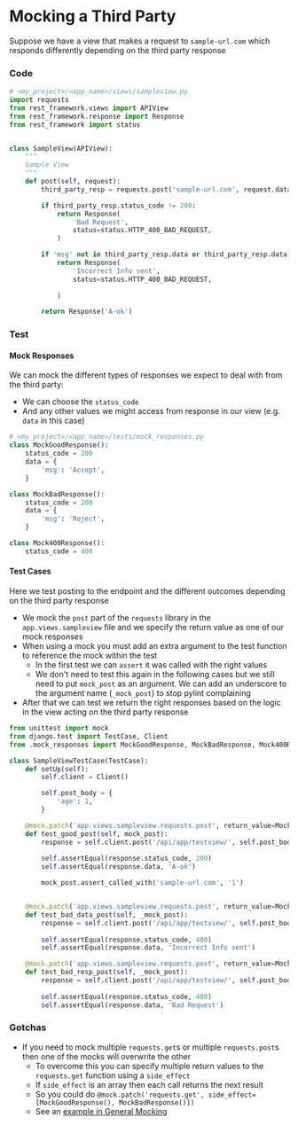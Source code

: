 # Mocking a Third Party

Suppose we have a view that makes a request to `sample-url.com` which responds differently depending on the third party response

### Code


```python
# <my_project>/<app_name>/views/sampleview.py
import requests
from rest_framework.views import APIView
from rest_framework.response import Response
from rest_framework import status


class SampleView(APIView):
    """
    Sample View
    """
    def post(self, request):
        third_party_resp = requests.post('sample-url.com', request.data['age'])

        if third_party_resp.status_code != 200:
            return Response(
                'Bad Request',
                status=status.HTTP_400_BAD_REQUEST,
            )

        if 'msg' not in third_party_resp.data or third_party_resp.data['msg'] != 'Accept':
            return Response(
                'Incorrect Info sent',
                status=status.HTTP_400_BAD_REQUEST,
                
            )

        return Response('A-ok')
```

### Test

#### Mock Responses

We can mock the different types of responses we expect to deal with from the third party:
  - We can choose the `status_code`
  - And any other values we might access from response in our view (e.g. `data` in this case)

```python
# <my_project>/<app_name>/tests/mock_responses.py
class MockGoodResponse():
    status_code = 200
    data = {
        'msg': 'Accept',
    }

class MockBadResponse():
    status_code = 200
    data = {
        'msg': 'Reject',
    }

class Mock400Response():
    status_code = 400
```

#### Test Cases

Here we test posting to the endpoint and the different outcomes depending on the third party response

  - We mock the `post` part of the `requests` library in the `app.views.sampleview` file and we specify the return value as one of our mock responses
  - When using a mock you must add an extra argument to the test function to reference the mock within the test
    - In the first test we can `assert` it was called with the right values
    - We don't need to test this again in the following cases but we still need to put `mock_post` as an argument. We can add an underscore to the argument name (`_mock_post`) to stop pylint complaining
  - After that we can test we return the right responses based on the logic in the view acting on the third party response

```python
from unittest import mock
from django.test import TestCase, Client
from .mock_responses import MockGoodResponse, MockBadResponse, Mock400Response

class SampleViewTestCase(TestCase):
    def setUp(self):
        self.client = Client()

        self.post_body = {
            'age': 1,
        }

    @mock.patch('app.views.sampleview.requests.post', return_value=MockGoodResponse())
    def test_good_post(self, mock_post):
        response = self.client.post('/api/app/testview/', self.post_body)
    
        self.assertEqual(response.status_code, 200)
        self.assertEqual(response.data, 'A-ok')

        mock_post.assert_called_with('sample-url.com', '1')


    @mock.patch('app.views.sampleview.requests.post', return_value=MockBadResponse())
    def test_bad_data_post(self, _mock_post):
        response = self.client.post('/api/app/testview/', self.post_body)
    
        self.assertEqual(response.status_code, 400)
        self.assertEqual(response.data, 'Incorrect Info sent')

    @mock.patch('app.views.sampleview.requests.post', return_value=Mock400Response())
    def test_bad_resp_post(self, _mock_post):
        response = self.client.post('/api/app/testview/', self.post_body)
    
        self.assertEqual(response.status_code, 400)
        self.assertEqual(response.data, 'Bad Request')
```

### Gotchas

- If you need to mock multiple `requests.get`s or multiple `requests.post`s then one of the mocks will overwrite the other
    - To overcome this you can specify multiple return values to the `requests.get` function using a `side_effect`
    - If `side_effect` is an array then each call returns the next result
    - So you could do `@mock.patch('requests.get', side_effect=[MockGoodResponse(), MockBadResponse()])`
    - See an [example in General Mocking](./general-mocking.md#side-effects)